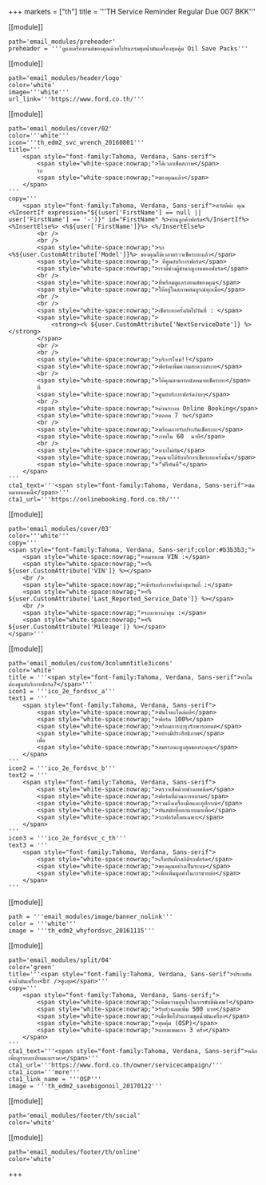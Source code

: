 +++
markets = ["th"]
title = '''TH Service Reminder Regular Due 007 BKK'''

[[module]]

	path='email_modules/preheader'
	preheader = '''ดูแลเครื่องยนต์ของคุณด้วยโปรแกรมชุดน้ำมันเครื่องสุดคุ้ม Oil Save Packs'''

[[module]]

	path='email_modules/header/logo'
	color='white'
	image='''white'''
	url_link='''https://www.ford.co.th/'''

[[module]]

	path='email_modules/cover/02'
	color='''white'''
	icon='''th_edm2_svc_wrench_20160801'''
	title='''
		<span style="font-family:Tahoma, Verdana, Sans-serif">
			<span style="white-space:nowrap;">ได้เวลาเช็คสภาพ</span>
			รถ
			<span style="white-space:nowrap;">ของคุณแล้ว</span>
		</span>
	'''
	copy='''
		<span style="font-family:Tahoma, Verdana, Sans-serif">สวัสดีค่ะ คุณ <%InsertIf expression="${(user['FirstName'] == null || user['FirstName'] == '-')}" id="FirstName" %>ท่านลูกค้าฟอร์ด<%/InsertIf%> <%InsertElse%> <%${user['FirstName']}%> <%/InsertElse%>
			<br />
			<br />
			<span style="white-space:nowrap;">รถ <%${user.CustomAttribute['Model']}%> ของคุณได้เวลาตรวจเช็คระยะแล้ว</span>
			<span style="white-space:nowrap;"> ที่ศูนย์บริการฟอร์ด</span>
			<span style="white-space:nowrap;">เรามีช่างผู้ชำนาญงานของฟอร์ด</span>
			<br />
			<span style="white-space:nowrap;">ที่พร้อมดูแลรถยนต์ของคุณ</span>
			<span style="white-space:nowrap;">ให้อยู่ในสภาพสมบูรณ์ทุกเมื่อ</span>
			<br />
			<br />
			<span style="white-space:nowrap;">เช็คระยะครั้งถัดไปวันที่ : </span> 
			<span style="white-space:nowrap;">
				<strong><% ${user.CustomAttribute['NextServiceDate']} %></strong>
			</span> 
			<br />
			<br />
			<span style="white-space:nowrap;">บริการใหม่!!</span>
			<span style="white-space:nowrap;">ฟอร์ดเพิ่มความสะดวกสบาย</span>
			<br />
			<span style="white-space:nowrap;">ให้คุณสามารถนัดหมายเช็คระยะ</span>
			ที
			่<span style="white-space:nowrap;">ศูนย์บริการฟอร์ดง่ายๆ</span>
			<br />
			<span style="white-space:nowrap;">ผ่านระบบ Online Booking</span> 
			<span style="white-space:nowrap;">ตลอด 7 วัน</span>
			<br />
			<span style="white-space:nowrap;">พร้อมการรับประกันเช็คระยะ</span>
			<span style="white-space:nowrap;">ภายใน 60	นาที</span>
			<br />
			<span style="white-space:nowrap;">หากไม่ทัน</span>
			<span style="white-space:nowrap;">คุณจะได้รับบริการเช็คระยะครั้งนั้น</span> 
			<span style="white-space:nowrap;">"ฟรีทันที"</span>
		</span>
	'''
	cta1_text='''<span style="font-family:Tahoma, Verdana, Sans-serif">นัดหมายตอนนี้</span>'''
	cta1_url='''https://onlinebooking.ford.co.th/'''

[[module]]

	path='email_modules/cover/03'
	color='''white'''
	copy='''
	<span style="font-family:Tahoma, Verdana, Sans-serif;color:#b3b3b3;">
		<span style="white-space:nowrap;">หมายเลข VIN :</span> 
		<span style="white-space:nowrap;"><% ${user.CustomAttribute['VIN']} %></span>
		<br />
		<span style="white-space:nowrap;">เข้ารับบริการครั้งล่าสุดวันที่ :</span> 
		<span style="white-space:nowrap;"><% ${user.CustomAttribute['Last_Reported_Service_Date']} %></span>
		<br />
		<span style="white-space:nowrap;">ระยะทางล่าสุด :</span> 
		<span style="white-space:nowrap;"><% ${user.CustomAttribute['Mileage']} %></span>
	</span>'''

[[module]]

	path='email_modules/custom/3columntitle3icons'
	color='white'
	title = '''<span style="font-family:Tahoma, Verdana, Sans-serif">ทำไมต้องศูนย์บริการฟอร์ด?</span>'''
	icon1 = '''ico_2e_fordsvc_a'''
	text1 = '''
		<span style="font-family:Tahoma, Verdana, Sans-serif">
			<span style="white-space:nowrap;">มั่นใจอะไหล่แท้</span> 
			<span style="white-space:nowrap;">ฟอร์ด 100%</span>
			<span style="white-space:nowrap;">พร้อมการบำรุงรักษารถยนต์</span>
			<span style="white-space:nowrap;">อย่างมีประสิทธิภาพ</span>
			เพื่อ
			<span style="white-space:nowrap;">สมรรถนะสูงสุดของรถคุณ</span>
		</span>
	'''
	icon2 = '''ico_2e_fordsvc_b'''
	text2 = '''
		<span style="font-family:Tahoma, Verdana, Sans-serif">
			<span style="white-space:nowrap;">ตรวจเช็คด้วยช่างเทคนิค</span> 
			<span style="white-space:nowrap;">ฟอร์ดที่ผ่านการอบรม</span> 
			<span style="white-space:nowrap;">รวมถึงเครื่องมือและอุปกรณ์</span> 
			<span style="white-space:nowrap;">ทันสมัยที่ออกแบบมาเพื่อ</span>
			<span style="white-space:nowrap;">รถฟอร์ดโดยเฉพาะ</span>
		</span>
	'''
	icon3 = '''ico_2e_fordsvc_c_th'''
	text3 = '''
		<span style="font-family:Tahoma, Verdana, Sans-serif">
			<span style="white-space:nowrap;">เก็บบันทึกสถิติรถฟอร์ด</span> 
			<span style="white-space:nowrap;">ของคุณอย่างเป็นระบบ</span> 
			<span style="white-space:nowrap;">เพื่อเพิ่มมูลค่าในการขายต่อ</span>
		</span>
	'''

[[module]]

	path = '''email_modules/image/banner_nolink'''
	color = '''white'''
	image = '''th_edm2_whyfordsvc_20161115'''

[[module]]

	path='email_modules/split/04'
	color='green'
	title='''<span style="font-family:Tahoma, Verdana, Sans-serif">ประหยัดค่าน้ำมันเครื่อง<br />สูงสุด</span>'''
	copy='''
		<span style="font-family:Tahoma, Verdana, Sans-serif;">
			<span style="white-space:nowrap;">เพิ่มความอุ่นใจในการขับขี่พิเศษ!</span> 
			<span style="white-space:nowrap;">รับส่วนลดเพิ่ม 500 บาท</span> 
			<span style="white-space:nowrap;">เมื่อซื้อโปรแกรมชุดน้ำมันเครื่อง</span>
			<span style="white-space:nowrap;">สุดคุ้ม (OSP)</span> 
			<span style="white-space:nowrap;">แบบแพคเกจ 3 ครั้ง</span>
		</span>
	'''
	cta1_text='''<span style="font-family:Tahoma, Verdana, Sans-serif">คลิกเพื่อดูรายละเอียดและราคา</span>'''
	cta1_url='''https://www.ford.co.th/owner/servicecampaign/'''
	cta1_icon='''more'''
	cta1_link_name = '''OSP'''
	image = '''th_edm2_savebigonoil_20170122'''

[[module]]

	path='email_modules/footer/th/social'
	color='white'

[[module]]

	path='email_modules/footer/th/online'
	color='white'
+++